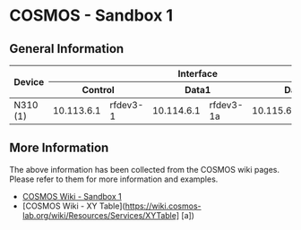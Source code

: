# COSMOS - Sandbox 1

## General Information

<table>
    <thead>
        <tr>
            <th rowspan=2>Device</th>
            <th colspan=6>Interface</th>
        </tr>
        <tr>
            <th colspan=2>Control</th>
            <th colspan=2>Data1</th>
            <th colspan=2>Data2</th>
        </tr>
    </thead>
    <tbody>
        <tr>
            <td>N310 (1)</td>
            <td>10.113.6.1</td>
            <td>rfdev3-1</td>
            <td>10.114.6.1</td>
            <td>rfdev3-1a</td>
            <td>10.115.6.1</td>
            <td>rfdev3-1b</td>
        </tr>
    </tbody>
</table>

## More Information
The above information has been collected from the COSMOS wiki pages. Please refer to them for more information
and examples.
* [COSMOS Wiki - Sandbox 1](https://wiki.cosmos-lab.org/wiki/Architecture/Domains/cosmos_sb1]
)
* [COSMOS Wiki - XY Table](https://wiki.cosmos-lab.org/wiki/Resources/Services/XYTable]
[a])
